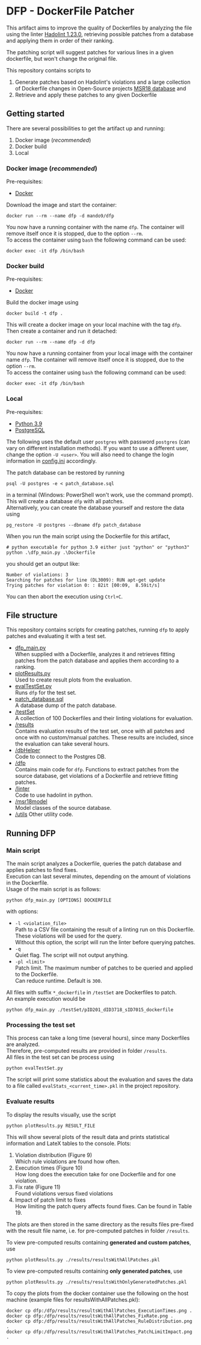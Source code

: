 # DFP - DockerFile Patcher

This artifact aims to improve the quality of Dockerfiles by analyzing the file using the
linter [Hadolint 1.23.0](https://github.com/hadolint/hadolint/releases/tag/v1.23.0), retrieving possible patches from a
database and applying them in order of their ranking.

The patching script will suggest patches for various lines in a given dockerfile, but won't change the original file.

This repository contains scripts to

1. Generate patches based on Hadolint's violations and a large collection of Dockerfile changes in Open-Source
   projects [MSR18 database](https://github.com/sealuzh/msr18-docker-dataset)
   and
2. Retrieve and apply these patches to any given Dockerfile

## Getting started

There are several possibilities to get the artifact up and running:

1. Docker image (*recommended*)
2. Docker build
3. Local

### Docker image (*recommended*)
Pre-requisites:

- [Docker](https://docs.docker.com/get-docker/)

Download the image and start the container:
````shell
docker run --rm --name dfp -d mando9/dfp
````

You now have a running container with the name ``dfp``.
The container will remove itself once it is stopped, due to the option ``--rm``.  
To access the container using ``bash`` the following command can be used:

````shell
docker exec -it dfp /bin/bash
````

### Docker build

Pre-requisites:

- [Docker](https://docs.docker.com/get-docker/)

Build the docker image using

```shell
docker build -t dfp .
```

This will create a docker image on your local machine with the tag ``dfp``.  
Then create a container and run it detached:

````shell
docker run --rm --name dfp -d dfp
````

You now have a running container from your local image with the container name ``dfp``.
The container will remove itself once it is stopped, due to the option ``--rm``.  
To access the container using ``bash`` the following command can be used:

````shell
docker exec -it dfp /bin/bash
````

### Local

Pre-requisites:

- [Python 3.9](https://www.python.org/downloads/)
- [PostgreSQL](https://www.postgresql.org/download/)

The following uses the default user ``postgres`` with password `postgres` (can vary on different installation methods).
If you want to use a different user, change the option ``-U <user>``.
You will also need to change the login information in [config.ini](./config.ini) accordingly.

The patch database can be restored by running

````shell
psql -U postgres -e < patch_database.sql
````

in a terminal (Windows: PowerShell won't work, use the command prompt).
This will create a database ``dfp`` with all patches.  
Alternatively, you can create the database yourself and restore the data using

````shell
pg_restore -U postgres --dbname dfp patch_database
````

When you run the main script using the Dockerfile for this artifact,

````shell
# python executable for python 3.9 either just "python" or "python3"
python .\dfp_main.py .\Dockerfile
````

you should get an output like:

````
Number of violations: 3
Searching for patches for line (DL3009): RUN apt-get update
Trying patches for violation 0: : 82it [00:09,  8.59it/s]
````

You can then abort the execution using ``Ctrl+C``.

## File structure

This repository contains scripts for creating patches, running ``dfp`` to apply patches and evaluating it with a test
set.

- [dfp_main.py](./dfp_main.py)  
  When supplied with a Dockerfile, analyzes it and retrieves fitting patches from the patch database and applies them
  according to a ranking.
- [plotResults.py](./plotResults.py)  
  Used to create result plots from the evaluation.
- [evalTestSet.py](./evalTestSet.py)  
  Runs ``dfp`` for the test set.
- [patch_database.sql](./patch_database.sql)  
  A database dump of the patch database.
- [/testSet](./testSet)  
  A collection of 100 Dockerfiles and their linting violations for evaluation.
- [/results](./results)  
  Contains evaluation results of the test set, once with all patches and once with no custom/manual patches.
  These results are included, since the evaluation can take several hours.
- [/dbHelper](./dbHelper)  
  Code to connect to the Postgres DB.
- [/dfp](./dfp)  
  Contains main code for ``dfp``. Functions to extract patches from the source database, get violations of a Dockerfile
  and retrieve fitting patches.
- [/linter](./linter)  
  Code to use hadolint in python.
- [/msr18model](./msr18model)  
  Model classes of the source database.
- [/utils](./utils)
  Other utility code.

## Running DFP

### Main script

The main script analyzes a Dockerfile, queries the patch database and applies patches to find fixes.  
Execution can last several minutes, depending on the amount of violations in the Dockerfile.  
Usage of the main script is as follows:

````shell
python dfp_main.py [OPTIONS] DOCKERFILE
````

with options:

- ``-l <violation_file>``  
  Path to a CSV file containing the result of a linting run on this Dockerfile.
  These violations will be used for the query.  
  Without this option, the script will run the linter before querying patches.
- ``-q``  
  Quiet flag. The script will not output anything.
- ``-pl <limit>``  
  Patch limit. The maximum number of patches to be queried and applied to the Dockerfile.  
  Can reduce runtime. Default is ``300``.

All files with suffix ``*_dockerfile`` in `/testSet` are Dockerfiles to patch.  
An example execution would be

````shell
python dfp_main.py ./testSet/pID201_dID3718_sID7015_dockerfile
````

### Processing the test set

This process can take a long time (several hours), since many Dockerfiles are analyzed.  
Therefore, pre-computed results are provided in folder ``/results``.  
All files in the test set can be process using

````shell
python evalTestSet.py
````

The script will print some statistics about the evaluation and saves the data to a file
called ``evalStats_<current_time>.pkl`` in the project repository.

### Evaluate results

To display the results visually, use the script

````shell
python plotResults.py RESULT_FILE
````

This will show several plots of the result data and prints statistical information and LateX tables to the console.
Plots:

1. Violation distribution (Figure 9)  
   Which rule violations are found how often.
2. Execution times (Figure 10)  
   How long does the execution take for one Dockerfile and for one violation.
3. Fix rate (Figure 11)  
   Found violations versus fixed violations
4. Impact of patch limit to fixes  
   How limiting the patch query affects found fixes. Can be found in Table 19.

The plots are then stored in the same directory as the results files pre-fixed with the result file name, i.e. for
pre-computed patches in folder ``/results``.

To view pre-computed results containing **generated and custom patches**, use

````shell
python plotResults.py ./results/resultsWithAllPatches.pkl
````

To view pre-computed results containing **only generated patches**, use

````shell
python plotResults.py ./results/resultsWithOnlyGeneratedPatches.pkl
````

To copy the plots from the docker container use the following on the host machine (example files for resultsWithAllPatches.pkl):

````shell
docker cp dfp:/dfp/results/resultsWithAllPatches_ExecutionTimes.png .             
docker cp dfp:/dfp/results/resultsWithAllPatches_FixRate.png .       
docker cp dfp:/dfp/results/resultsWithAllPatches_RuleDistribution.png .
docker cp dfp:/dfp/results/resultsWithAllPatches_PatchLimitImpact.png .
````

